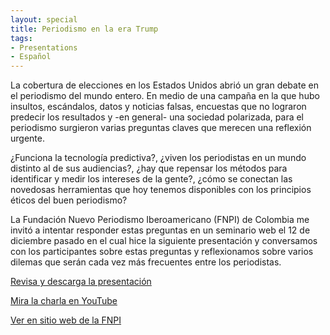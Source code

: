 ```yaml
---
layout: special
title: Periodismo en la era Trump
tags:
- Presentations
- Español
---
```


<style> #banner {
	background-image: url(assets/images/periodismo_en_la_era_trump.png);
}
</style>

La cobertura de elecciones en los Estados Unidos abrió un gran debate en el periodismo del mundo entero. En medio de una campaña en la que hubo insultos, escándalos, datos y noticias falsas, encuestas que no lograron predecir los resultados y -en general- una sociedad polarizada, para el periodismo surgieron varias preguntas claves que merecen una reflexión urgente.

¿Funciona la tecnología predictiva?, ¿viven los periodistas en un mundo distinto al de sus audiencias?, ¿hay que repensar los métodos para identificar y medir los intereses de la gente?, ¿cómo se conectan las novedosas herramientas que hoy tenemos disponibles con los principios éticos del buen periodismo?

La Fundación Nuevo Periodismo Iberoamericano (FNPI) de Colombia me invitó a intentar responder estas preguntas en un seminario web el 12 de diciembre pasado en el cual hice la siguiente presentación y conversamos con los participantes sobre estas preguntas y reflexionamos sobre varios dilemas que serán cada vez más frecuentes entre los periodistas.

[Revisa y descarga la presentación](https://www.slideshare.net/miguelpaz/periodismo-en-la-era-trump-desafos-y-preguntas-sobre-medios-redes-sociales-y-la-verdad)

[Mira la charla en YouTube](https://www.youtube.com/watch?v=Uu-kp2WhYO4)

[Ver en sitio web de la FNPI](http://eticasegura.fnpi.org/2016/12/12/7804periodismo-era-donald-trump-miguel-paz/)
